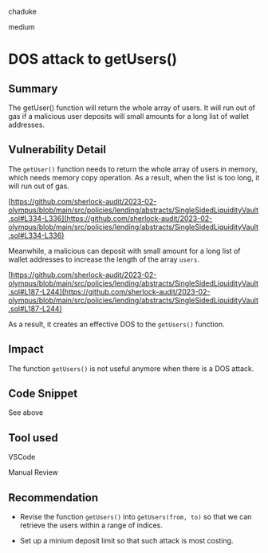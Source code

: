 chaduke

medium

# DOS attack to getUsers()

## Summary
The getUser() function will return the whole array of users. It will run out of gas if a malicious user deposits will small amounts for a long list of wallet addresses. 

## Vulnerability Detail
The ``getUser()`` function needs to return the whole array of users in memory, which needs memory copy operation. As a result, when the list is too long, it will run out of gas. 

[https://github.com/sherlock-audit/2023-02-olympus/blob/main/src/policies/lending/abstracts/SingleSidedLiquidityVault.sol#L334-L336](https://github.com/sherlock-audit/2023-02-olympus/blob/main/src/policies/lending/abstracts/SingleSidedLiquidityVault.sol#L334-L336)

Meanwhile, a malicious can deposit with small amount for a long list of wallet addresses to increase the length of the array ``users``.

[https://github.com/sherlock-audit/2023-02-olympus/blob/main/src/policies/lending/abstracts/SingleSidedLiquidityVault.sol#L187-L244](https://github.com/sherlock-audit/2023-02-olympus/blob/main/src/policies/lending/abstracts/SingleSidedLiquidityVault.sol#L187-L244)

As a result, it creates an effective DOS to the ``getUsers()`` function.

## Impact
The function ``getUsers()`` is not useful anymore when there is a DOS attack.

## Code Snippet
See above

## Tool used
VSCode

Manual Review

## Recommendation
- Revise the function ``getUsers()`` into ``getUsers(from, to)`` so that we can retrieve the users within a range of indices. 

- Set up a minium deposit limit so that such attack is most costing. 
